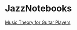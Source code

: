 # JazzNotebooks

[Music Theory for Guitar Players](https://cwrightlibrary.github.io/JazzNotebooks/)
